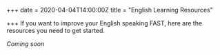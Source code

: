 +++
date = 2020-04-04T14:00:00Z
title = "English Learning Resources"

+++
If you want to improve your English speaking FAST, here are the resources you need to get started.

_Coming soon_